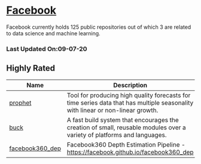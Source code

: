 # [Facebook](https://github.com/facebook)

Facebook currently holds 125 public repositories out of which 3 are related to data science and machine learning.

 ### Last Updated On:09-07-20

## Highly Rated

| Name | Description | Language | Stars | License |
| ---- | ----------- | :--------: | :-----: | :-------: |
 | [prophet](https://github.com/facebook/prophet) | Tool for producing high quality forecasts for time series data that has multiple seasonality with linear or non-linear growth. | Python | 11110 | MIT License |
| [buck](https://github.com/facebook/buck) | A fast build system that encourages the creation of small, reusable modules over a variety of platforms and languages. | Java | 7430 | Apache License 2.0 |
| [facebook360_dep](https://github.com/facebook/facebook360_dep) | Facebook360 Depth Estimation Pipeline - https://facebook.github.io/facebook360_dep | HTML | 170 | Other |
